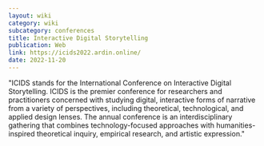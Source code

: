 ```yaml
---
layout: wiki
category: wiki
subcategory: conferences
title: Interactive Digital Storytelling
publication: Web
link: https://icids2022.ardin.online/
date: 2022-11-20
---
```


"ICIDS stands for the International Conference on Interactive Digital Storytelling. ICIDS is the premier conference for researchers and practitioners concerned with studying digital, interactive forms of narrative from a variety of perspectives, including theoretical, technological, and applied design lenses. The annual conference is an interdisciplinary gathering that combines technology-focused approaches with humanities-inspired theoretical inquiry, empirical research, and artistic expression."
